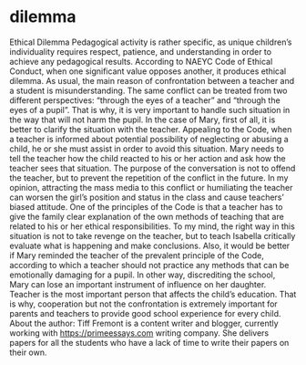 # dilemma
Ethical Dilemma
Pedagogical activity is rather specific, as unique children’s individuality requires respect, patience, and understanding in order to achieve any pedagogical results. According to NAEYC Code of Ethical Conduct, when one significant value opposes another, it produces ethical dilemma. As usual, the main reason of confrontation between a teacher and a student is misunderstanding. The same conflict can be treated from two different perspectives: “through the eyes of a teacher” and “through the eyes of a pupil”. That is why, it is very important to handle such situation in the way that will not harm the pupil.
In the case of Mary, first of all, it is better to clarify the situation with the teacher. Appealing to the Code, when a teacher is informed about potential possibility of neglecting or abusing a child, he or she must assist in order to avoid this situation. Mary needs to tell the teacher how the child reacted to his or her action and ask how the teacher sees that situation. The purpose of the conversation is not to offend the teacher, but to prevent the repetition of the conflict in the future. In my opinion, attracting the mass media to this conflict or humiliating the teacher can worsen the girl’s position and status in the class and cause teachers’ biased attitude. One of the principles of the Code is that a teacher has to give the family clear explanation of the own methods of teaching that are related to his or her ethical responsibilities.
To my mind, the right way in this situation is not to take revenge on the teacher, but to teach Isabella critically evaluate what is happening and make conclusions. Also, it would be better if Mary reminded the teacher of the prevalent principle of the Code, according to which a teacher should not practice any methods that can be emotionally damaging for a pupil. In other way, discrediting the school, Mary can lose an important instrument of influence on her daughter. Teacher is the most important person that affects the child’s education. That is why, cooperation but not the confrontation is extremely important for parents and teachers to provide good school experience for every child.
About the author: Tiff Fremont is a content writer and blogger, currently working with https://primeessays.com writing company. She delivers papers for all the students who have a lack of time to write their papers on their own.  
